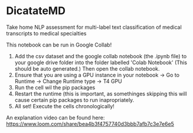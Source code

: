 # DicatateMD
Take home NLP assessment for multi-label text classification of medical transcripts to medical specialties

This notebook can be run in Google Collab! 
1. Add the csv dataset and the google collab notebook (the .ipynb file) to your google drive folder into the folder labelled 'Colab Notebook' (This should be auto generated.) Then open the collab notebook. 
2.  Ensure that you are using a GPU instance in your notebook -> Go to Runtime -> Change Runtime type -> T4 GPU
3.  Run the cell wil the pip packages
4.  Restart the runtime (this is important, as somethinges skipping this will cause certain pip packages to run inapropriately.
5.  All set! Execute the cells chronologically!

An explanation video can be found here: https://www.loom.com/share/bea4b3f4757740d3bbb7afb7c3e7e6e5
